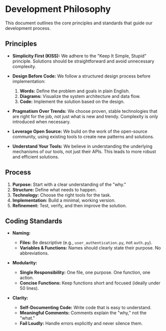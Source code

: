 # Development Philosophy

This document outlines the core principles and standards that guide our development process.

## Principles

- **Simplicity First (KISS):** We adhere to the "Keep It Simple, Stupid" principle. Solutions should be straightforward and avoid unnecessary complexity.

- **Design Before Code:** We follow a structured design process before implementation:

  1.  **Words:** Define the problem and goals in plain English.
  2.  **Diagrams:** Visualize the system architecture and data flow.
  3.  **Code:** Implement the solution based on the design.

- **Pragmatism Over Trends:** We choose proven, stable technologies that are right for the job, not just what is new and trendy. Complexity is only introduced when necessary.

- **Leverage Open Source:** We build on the work of the open-source community, using existing tools to create new patterns and solutions.

- **Understand Your Tools:** We believe in understanding the underlying mechanisms of our tools, not just their APIs. This leads to more robust and efficient solutions.

## Process

1.  **Purpose:** Start with a clear understanding of the "why."
2.  **Structure:** Define what needs to happen.
3.  **Technology:** Choose the right tools for the task.
4.  **Implementation:** Build a minimal, working version.
5.  **Refinement:** Test, verify, and then improve the solution.

## Coding Standards

- **Naming:**

  - **Files:** Be descriptive (e.g., `user_authentication.py`, not `auth.py`).
  - **Variables & Functions:** Names should clearly state their purpose. No abbreviations.

- **Modularity:**

  - **Single Responsibility:** One file, one purpose. One function, one action.
  - **Concise Functions:** Keep functions short and focused (ideally under 50 lines).

- **Clarity:**
  - **Self-Documenting Code:** Write code that is easy to understand.
  - **Meaningful Comments:** Comments explain the "why," not the "what."
  - **Fail Loudly:** Handle errors explicitly and never silence them.
